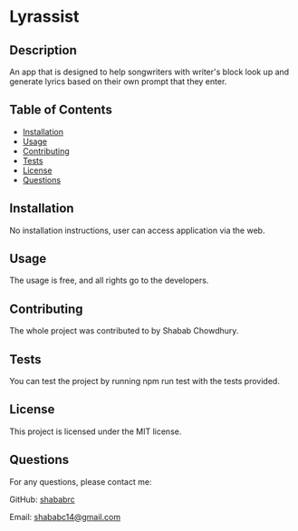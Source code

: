# Lyrassist

## Description

An app that is designed to help songwriters with writer's block look up and generate lyrics based on their own prompt that they enter.

## Table of Contents

- [Installation](#installation)
- [Usage](#usage)
- [Contributing](#contributing)
- [Tests](#tests)
- [License](#license)
- [Questions](#questions)

## Installation

No installation instructions, user can access application via the web.

## Usage

The usage is free, and all rights go to the developers.

## Contributing

The whole project was contributed to by Shabab Chowdhury.

## Tests

You can test the project by running npm run test with the tests provided.

## License

This project is licensed under the MIT license.

## Questions

For any questions, please contact me:

GitHub: [shababrc](https://github.com/shababrc)

Email: shababc14@gmail.com
